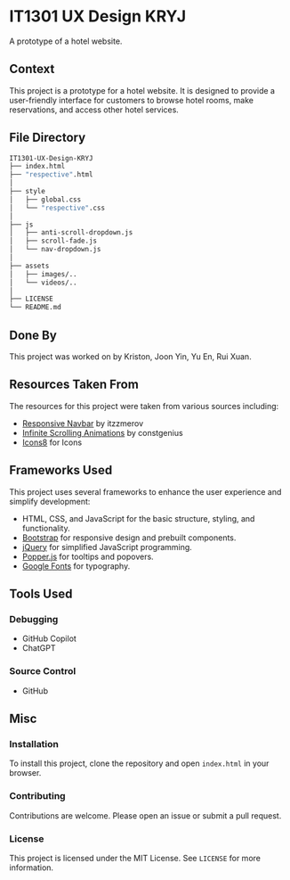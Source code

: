 # IT1301 UX Design KRYJ

A prototype of a hotel website.

## Context

This project is a prototype for a hotel website. It is designed to provide a user-friendly interface for customers to browse hotel rooms, make reservations, and access other hotel services.

## File Directory

```bash
IT1301-UX-Design-KRYJ
├── index.html
├── "respective".html
│ 
├── style
│   ├── global.css
│   └── "respective".css
│ 
├── js
│   ├── anti-scroll-dropdown.js
│   ├── scroll-fade.js
│   └── nav-dropdown.js
│ 
├── assets
│   ├── images/..
│   └── videos/..
│
├── LICENSE 
└── README.md
```

## Done By

This project was worked on by Kriston, Joon Yin, Yu En, Rui Xuan.

## Resources Taken From

The resources for this project were taken from various sources including:

- [Responsive Navbar](https://github.com/itzzmerov/responsive-navbar) by itzzmerov
- [Infinite Scrolling Animations](https://github.com/constgenius/InfiniteScroll) by constgenius
- [Icons8](https://icons8.com/) for Icons

## Frameworks Used

This project uses several frameworks to enhance the user experience and simplify development:

- HTML, CSS, and JavaScript for the basic structure, styling, and functionality.
- [Bootstrap](https://getbootstrap.com/) for responsive design and prebuilt components.
- [jQuery](https://jquery.com/) for simplified JavaScript programming.
- [Popper.js](https://popper.js.org/) for tooltips and popovers.
- [Google Fonts](https://fonts.google.com/) for typography.

## Tools Used

### Debugging
- GitHub Copilot
- ChatGPT

### Source Control
- GitHub

## Misc

### Installation

To install this project, clone the repository and open `index.html` in your browser.

### Contributing

Contributions are welcome. Please open an issue or submit a pull request.

### License

This project is licensed under the MIT License. See `LICENSE` for more information.